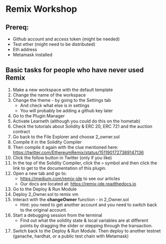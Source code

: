 # Remix Workshop

## Prereq:
- Github account and access token (might be needed)
- Test ether (might need to be distributed)
- Eth address
- Metamask installed

## Basic tasks for people who have never used Remix

1. Make a new workspace with the default template
2. Change the name of the workspace
3. Change the theme - by going to the Settings tab
    - And check what else is in settings
    - You will probably be adding a github key later
4. Go to the Plugin Manager
5. Activate Learneth (although you could do this on the hometab)
6. Check the tutorials about Solidity & ERC 20, ERC 721 and the auction contract
7. Go back to the File Explorer and choose 2_owner.sol 
8. Compile it in the Solidity Compiler
9. Then compile it again with the clue mentioned here: https://twitter.com/EthereumRemix/status/1511901727389147136
10. Click the follow button in Twitter (only if you like)
11. In the top of the Solidity Compiler, click the `>` symbol and then click the link to get to the documentation of this plugin.
12. Open a new tab and go to:
    - https://medium.com/remix-ide to see our articles
    - Our docs are located at: https://remix-ide.readthedocs.io
13. Go to the Deploy & Run Module
13. Deploy 2_Owner.sol to remix vm
13. Interact with the **changeOwner** function - in 2_Owner.sol 
    - Hint: you need to get another account and you need to switch back to the original account.
14. Start a debugging session from the terminal
    - Find out what the solidity state & local variables are at different points by dragging the slider or stepping through the transaction.
14. Switch back to the Deploy & Run Module.  Then deploy to another testnet (ganache, hardhat, or a public test chain with Metamask)






